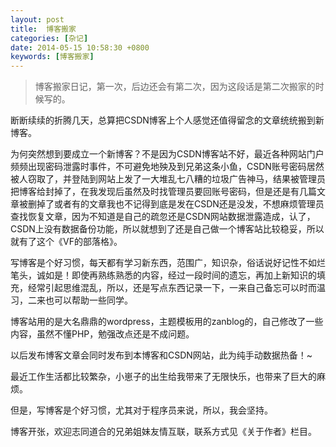 ```yaml
---
layout: post
title:  博客搬家
categories: [杂记]
date: 2014-05-15 10:58:30 +0800
keywords: [博客搬家]
---
```


>博客搬家日记，第一次，后边还会有第二次，因为这段话是第二次搬家的时候写的。

断断续续的折腾几天，总算把CSDN博客上个人感觉还值得留念的文章统统搬到新博客。

为何突然想到要成立一个新博客？不是因为CSDN博客站不好，最近各种网站门户频频出现密码泄露时事件，不可避免地殃及到兄弟这条小鱼，CSDN账号密码居然被人窃取了，并登陆到网站上发了一大堆乱七八糟的垃圾广告神马，结果被管理员把博客给封掉了，在我发现后虽然及时找管理员要回账号密码，但是还是有几篇文章被删掉了或者有的文章我也不记得到底是发在CSDN还是没发，不想麻烦管理员查找恢复文章，因为不知道是自己的疏忽还是CSDN网站数据泄露造成，认了，CSDN上没有数据备份功能，所以就想到了还是自己做一个博客站比较稳妥，所以就有了这个《VF的部落格》。

写博客是个好习惯，每天都有学习新东西，范围广，知识杂，俗话说好记性不如烂笔头，诚如是！即使再熟练熟悉的内容，经过一段时间的遗忘，再加上新知识的填充，经常引起思维混乱，所以，还是写点东西记录一下，一来自己备忘可以时而温习，二来也可以帮助一些同学。

博客站用的是大名鼎鼎的wordpress，主题模板用的zanblog的，自己修改了一些内容，虽然不懂PHP，勉强改点还是不成问题。

以后发布博客文章会同时发布到本博客和CSDN网站，此为纯手动数据热备！~

最近工作生活都比较繁杂，小崽子的出生给我带来了无限快乐，也带来了巨大的麻烦。

但是，写博客是个好习惯，尤其对于程序员来说，所以，我会坚持。

博客开张，欢迎志同道合的兄弟姐妹友情互联，联系方式见《关于作者》栏目。